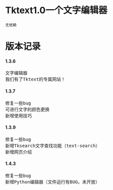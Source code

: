 # Tktext1.0一个文字编辑器
```
无依赖
```
# 版本记录
#### 1.3.6
<pre>
文字编辑器
我们有了Tktext的专属网站！
</pre>
#### 1.3.7
<pre>
修复一些bug
可进行文字的颜色更换
新增使用技巧
</pre>
#### 1.3.9
<pre>
修复一些bug
新增Tksearch文字查找功能（text-search）
新增网页介绍
</pre>
#### 1.4.3
<pre>
修复一些bug
新增Python编辑器（文件运行有BUG，未开放）
</pre>